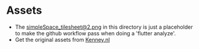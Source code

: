 # Assets
- The [simpleSpace_tilesheet@2.png](simpleSpace_tilesheet@2.png) in this directory is just a placeholder to make the github workflow pass when doing a 'flutter analyze'.
- Get the original assets from [Kenney.nl](https://kenney.nl/assets/simple-space)